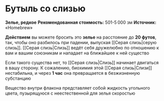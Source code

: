 # Бутыль со слизью

**Зелье, редкое**
**Рекомендованная стоимость:** 501-5 000 зм
**Источник:** «Homebrew»

**Действием** вы можете бросить это **зелье** на расстояние до **20 футов**, так, чтобы оно разбилось при падении, выпуская [[Серая слизь|серую слизь]]. [[Серая слизь|Слизь]] ведёт себя дружелюбно по отношению к вам и вашим союзникам и нападает на ближайшее к ней существо

Если такого существа нет, то [[Серая слизь|Слизь]] начинает двигаться в вашу сторону. К сожалению, биохимия этой [[Серая слизь|Слизи]] нестабильна, и через **1 час** она превращается в безжизненную субстанцию

Вещество внутри флакона представляет собой жидкость угольного цвета, пузырящуюся с неестественной для зелья скоростью